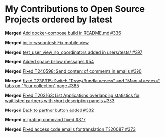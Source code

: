 # My Contributions to Open Source Projects ordered by latest

**Merged** [Add docker-compose build in README.md #336](https://github.com/wikimedia/ores/pull/336#event-3015548926)

**Merged** [indic-wscontest: Fix mobile view](https://phabricator.wikimedia.org/T243656)

**Merged** [test_user_view_no_coordinators added in users/tests/ #397](https://github.com/WikipediaLibrary/TWLight/pull/397)

**Merged** [Added space below messages #54](https://github.com/WikipediaLibrary/hashtags/pull/54)

**Merged** [Fixed T240598: Send content of comments in emails #390](https://github.com/WikipediaLibrary/TWLight/pull/390)

**Merged** [fixed T238915: Switch "Proxy/Bundle access" and "Manual access" tabs on "Your collection" page #385](https://github.com/WikipediaLibrary/TWLight/pull/385)

**Merged** [Fixed T203163: List Applications overlapping statistics for waitlisted partners with short description panels #383](https://github.com/WikipediaLibrary/TWLight/pull/383)

**Merged** [Back to partner button added #382](https://github.com/WikipediaLibrary/TWLight/pull/382)

**Merged** [migrating command fixed #377](https://github.com/WikipediaLibrary/TWLight/pull/377)

**Merged** [Fixed access code emails for translation T220087 #373](https://github.com/WikipediaLibrary/TWLight/pull/373)


